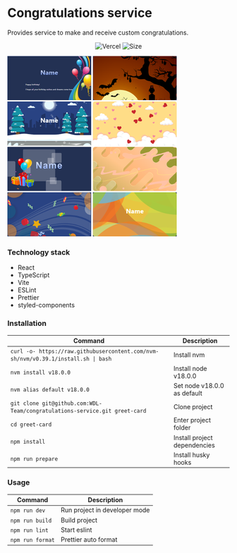 # Congratulations service

Provides service to make and receive custom congratulations.

<div align="center">

![Vercel](https://therealsujitk-vercel-badge.vercel.app/?app=vercel.com/wdl-team/greet-card)
![Size](https://4.vercel.app/github/size/WDL-Team/greet-card)

</div>

![balloons](./public/assets/thumb/dark/balloons.png)
![haunted](./public/assets/thumb/dark/haunted.png)
![snow](./public/assets/thumb/dark/snow.png)
![lovely](./public/assets/thumb/light/lovely.png)
![gifts](./public/assets/thumb/dark/gifts.png)
![inky](./public/assets/thumb/light/inky.png)
![mix](./public/assets/thumb/dark/mix.png)
![bubbles](./public/assets/thumb/light/bubbles.png)

### Technology stack
+ React
+ TypeScript
+ Vite
+ ESLint
+ Prettier
+ styled-components

### Installation
| Command | Description |
| --- | --- |
| `curl -o- https://raw.githubusercontent.com/nvm-sh/nvm/v0.39.1/install.sh \| bash` | Install nvm |
| `nvm install v18.0.0` | Install node v18.0.0 |
| `nvm alias default v18.0.0` | Set node v18.0.0 as default |
| `git clone git@github.com:WDL-Team/congratulations-service.git greet-card` | Clone project |
| `cd greet-card` | Enter project folder |
| `npm install` | Install project dependencies |
| `npm run prepare` | Install husky hooks |

### Usage
| Command | Description |
| --- | --- |
| `npm run dev` | Run project in developer mode |
| `npm run build` | Build project |
| `npm run lint` | Start eslint |
| `npm run format` | Prettier auto format |

